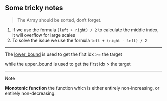 ## Some tricky notes

> The Array should be sorted, don't forget.

1. If we use the formula `(left + right) / 2` to calculate the middle index, it will overflow for large scales
2. To solve the issue we use the formula `left + (right - left) / 2`

---

The [lower_bound](https://github.com/abdullahazmy/Algorithms/blob/main/BinarySearch/BS-stls.cpp) is used to get the first idx >= the target

while the upper_bound is used to get the first idx > the target


---

> [!NOTE]
> **Monotonic function** the function which is either entirely non-increasing, or entirely non-decreasing.
